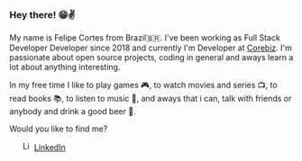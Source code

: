 
### Hey there! 😁:v:

My name is Felipe Cortes from Brazil🇧🇷. I've been working as Full Stack Developer Developer since 2018 and currently I'm Developer at [Corebiz](https://www.corebiz.ag/). I'm passionate about open source projects, coding in general and aways learn a lot about anything interesting.

In my free time I like to play games 🎮, to watch movies and series 📺, to read books 📚, to listen to music 🎵, and aways that i can, talk with friends or anybody and drink a good beer 🍺.

Would you like to find me?

<ul
  <li>
    <img src="https://user-images.githubusercontent.com/3603793/87078013-6b09a380-c1fa-11ea-9ca0-6789b1cafb1c.png" width="16" alt="Linkedin"> 
    <a href="https://www.linkedin.com/in/felipe-cortes-558791124/" target="_blank" title="My LinkedIn">LinkedIn</a>
  </li>
</ul>
